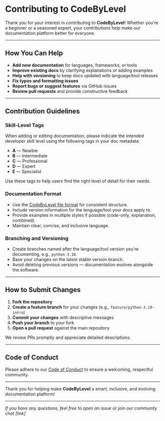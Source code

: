 # Contributing to CodeByLevel

Thank you for your interest in contributing to **CodeByLevel**! Whether you're a beginner or a seasoned expert, your
contributions help make our documentation platform better for everyone.

---

## How You Can Help

- **Add new documentation** for languages, frameworks, or tools
- **Improve existing docs** by clarifying explanations or adding examples
- **Help with versioning** to keep docs updated with language/tool releases
- **Fix typos and formatting issues**
- **Report bugs or suggest features** via GitHub issues
- **Review pull requests** and provide constructive feedback

---

## Contribution Guidelines

### Skill-Level Tags

When adding or editing documentation, please indicate the intended developer skill level using the following tags in
your doc metadata:

- **A** — Newbie
- **B** — Intermediate
- **C** — Professional
- **D** — Expert
- **E** — Specialist

Use these tags to help users find the right level of detail for their needs.

### Documentation Format

- Use the [CodeByLevel file format](link-to-format-spec) for consistent structure.
- Include version information for the language/tool your docs apply to.
- Provide examples in multiple styles if possible (code-only, explanation, combined).
- Maintain clear, concise, and inclusive language.

### Branching and Versioning

- Create branches named after the language/tool version you're documenting, e.g., `python-3.10`.
- Base your changes on the latest stable version branch.
- Avoid deleting previous versions — documentation evolves alongside the software.

---

## How to Submit Changes

1. **Fork the repository**
2. **Create a feature branch** for your changes (e.g., `feature/python-3.10-intro`)
3. **Commit your changes** with descriptive messages
4. **Push your branch** to your fork
5. **Open a pull request** against the main repository

We review PRs promptly and appreciate detailed descriptions.

---

## Code of Conduct

Please adhere to our [Code of Conduct](CODE_OF_CONDUCT.md) to ensure a welcoming, respectful community.

---

Thank you for helping make **CodeByLevel** a smart, inclusive, and evolving documentation platform!

---

*If you have any questions, feel free to open an issue or join our community chat [link]*  